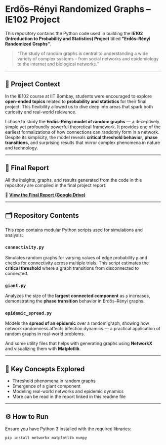 # Erdős–Rényi Randomized Graphs – IE102 Project

This repository contains the Python code used in building the **IE102 (Introduction to Probability and Statistics) Project** titled **"Erdős–Rényi Randomized Graphs"**.

> “The study of random graphs is central to understanding a wide variety of complex systems – from social networks and epidemiology to the internet and biological networks.”

---

## 🧠 Project Context

In the IE102 course at IIT Bombay, students were encouraged to explore **open-ended topics** related to **probability and statistics** for their final project. This flexibility allowed us to dive deep into areas that spark both curiosity and real-world relevance.

I chose to study the **Erdős–Rényi model of random graphs** — a deceptively simple yet profoundly powerful theoretical framework. It provides one of the earliest formalizations of how connections can randomly form in a network. Despite its simplicity, the model reveals **critical threshold behavior**, **phase transitions**, and surprising results that mirror complex phenomena in nature and technology.

---

## 📄 Final Report

All the insights, graphs, and results generated from the code in this repository are compiled in the final project report:

📘 **[View the Final Report (Google Drive)](https://drive.google.com/file/d/1ar_MQXolbE5ggT5ceoJhKIKBv9WD-Sgw/view)**

---

## 🗂️ Repository Contents

This repo contains modular Python scripts used for simulations and analysis:

### `connectivity.py`
Simulates random graphs for varying values of edge probability `p` and checks for connectivity across multiple trials. This script estimates the **critical threshold** where a graph transitions from disconnected to connected.

### `giant.py`
Analyzes the size of the **largest connected component** as `p` increases, demonstrating the **phase transition** behavior in Erdős–Rényi graphs.

### `epidemic_spread.py`
Models the **spread of an epidemic** over a random graph, showing how network randomness affects infection dynamics — a practical application of random graphs in real-world problems.

And some utility files that helps with generating graphs using **NetworkX** and visualizing them with **Matplotlib**.

---

## 🔬 Key Concepts Explored

- Threshold phenomena in random graphs
- Emergence of a giant component
- Modeling real-world networks and epidemic dynamics
- More can be read in the report linked in this readme file
---

## ⚙️ How to Run

Ensure you have Python 3 installed with the required libraries:

```bash
pip install networkx matplotlib numpy
